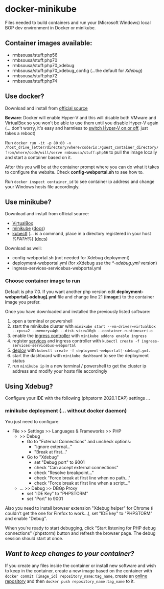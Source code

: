 # docker-minikube
Files needed to build containers and run your (Microsoft Windows) local BOP dev environment in Docker or minikube. 

## Container images available:
* rmbsousa/stuff:php56
* rmbsousa/stuff:php70
* rmbsousa/stuff:php70_xdebug
* rmbsousa/stuff:php70_xdebug_config (...the default for _Xdebug_)
* rmbsousa/stuff:php72
* rmbsousa/stuff:php74

## Use docker?
Download and install from [official source](https://hub.docker.com/editions/community/docker-ce-desktop-windows/)

__Beware__: Docker will enable Hyper-V and this will disable both VMware and 
VirtualBox so you won't be able to use them until you disable Hyper-V again 
(... don't worry, it's easy and harmless to [switch Hyper-V on or off](https://www.youtube.com/watch?v=XJTeQdJUMDM), 
just takes a reboot)

Run `docker run -it -p 80:80 -v /host_drive_letter/directory/where/code/is:/guest_container_directory/from/where/code/will/serve rmbsousa/stuff:php56` 
to pull the image locally and start a container based on it.
 
After this you will be at the container prompt where you can do what it takes 
to configure the website. Check __config-webportal.sh__ to see how to.

Run `docker inspect container_id` to see container ip address and change your 
Windows hosts file accordingly.

## Use minikube?
Download and install from official source:
* [VirtualBox](https://download.virtualbox.org/virtualbox/6.1.4/VirtualBox-6.1.4-136177-Win.exe)
* [minikube](https://github.com/kubernetes/minikube/releases/download/v1.8.2/minikube-installer.exe) ([docs](https://kubernetes.io/docs/tasks/tools/install-minikube/))
* [kubectl](https://storage.googleapis.com/kubernetes-release/release/v1.17.0/bin/windows/amd64/kubectl.exe) (... is a command, place in a directory registered in your host _%PATH%_) ([docs](https://kubernetes.io/docs/tasks/tools/install-kubectl/#install-kubectl-on-windows))

Download as well:
* config-webportal.sh (not needed for Xdebug deployment)
* deployment-webportal.yml (for xXdebug use the _*-xdebug.yml_ version)
* ingress-services-servicebus-webportal.yml

### Choose container image to run
Default is php 7.0. If you want another php version edit __deployment-webportal[-xdebug].yml__ file and change line 21 (__image:__) to the container image you prefer.

Once you have downloaded and installed the previously listed software:
1. open a terminal or powershell
2. start the minikube cluster with `minikube start --vm-driver=virtualbox --cpus=2 --memory=4gb --disk-size=10gb --container-runtime=cri-o`
3. enable the [ingress controller](https://kubernetes.io/docs/concepts/services-networking/ingress/) with `minikube addons enable ingress` 
4. register [services](https://kubernetes.io/docs/concepts/services-networking/service/) and ingress controller with `kubectl create -f ingress-services-servicebus-webportal` 
5. [deploy](https://kubernetes.io/docs/concepts/workloads/controllers/deployment/) with `kubectl create -f deployment-webportal[-xdebug].yml`.
6. start the dashboard with `minikube dashboard` to see the deployment status 
7. run `minikube ip` in a new terminal / powershell to get the cluster ip address and modify your hosts file accordingly 

## Using Xdebug?
Configure your IDE with the following (phpstorm 2020.1 EAP) settings ...

### minikube deployment (... without docker daemon)
You just need to configure:
* File \>\> Settings \>\> Languages & Frameworks \>\> PHP 
  * \>\> Debug
    * Go to "External Connections" and uncheck options:
      * "Ignore external..."
      * "Break at first..."
    * Go to "Xdebug"
      * set "Debug port" to 9001
      * check "Can accept external connections"
      * check "Resolve breakpoint..."
      * check "Force break at first line when no path..."
      * check "Force break at first line when a script..." 
  * ... \>\> Debug \>\> DBGp Proxy
      * set "IDE Key" to "PHPSTORM"
      * set "Port" to 9001
      
Also you need to install browser extension "Xdebug helper" for Chrome (i couldn't get the one for Firefox to work...), set "IDE key" to "PHPSTORM" and enable "Debug".

When you're ready to start debugging, click "Start listening for PHP debug connections" (phpstorm) button and refresh the browser page. The debug session should start at once.

## _Want to keep changes to your container?_
If you create any files inside the container or install new software and wish to keep in the container, create a new image based on the container with `docker commit [image_id] repository_name:tag_name`, create an [online repository](https://hub.docker.com/) and then `docker push repository_name:tag_name` to it.
